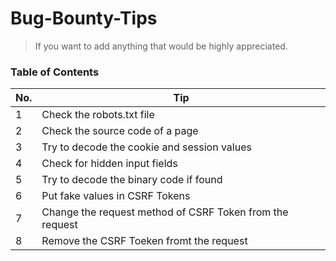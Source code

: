 # Bug-Bounty-Tips

> If you want to add anything that would be highly appreciated.

### Table of Contents

| No. | Tip                                                      |
| --- | -------------------------------------------------------- |
| 1   | Check the robots.txt file                                |
| 2   | Check the source code of a page                          |
| 3   | Try to decode the cookie and session values              |
| 4   | Check for hidden input fields                            |
| 5   | Try to decode the binary code if found                   |
| 6   | Put fake values in CSRF Tokens                           |
| 7   | Change the request method of CSRF Token from the request |
| 8   | Remove the CSRF Toeken fromt the request                 |
